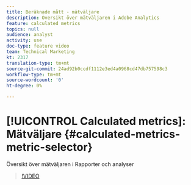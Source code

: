 ```yaml
---
title: Beräknade mått - mätväljare
description: Översikt över mätväljaren i Adobe Analytics
feature: calculated metrics
topics: null
audience: analyst
activity: use
doc-type: feature video
team: Technical Marketing
kt: 2317
translation-type: tm+mt
source-git-commit: 24ad92b0ccdf1112e3ed4a0968cd47db757598c3
workflow-type: tm+mt
source-wordcount: '0'
ht-degree: 0%

---
```



# [!UICONTROL Calculated metrics]: Mätväljare {#calculated-metrics-metric-selector}

Översikt över mätväljaren i Rapporter och analyser

>[!VIDEO](https://video.tv.adobe.com/v/25410/?quality=12)
